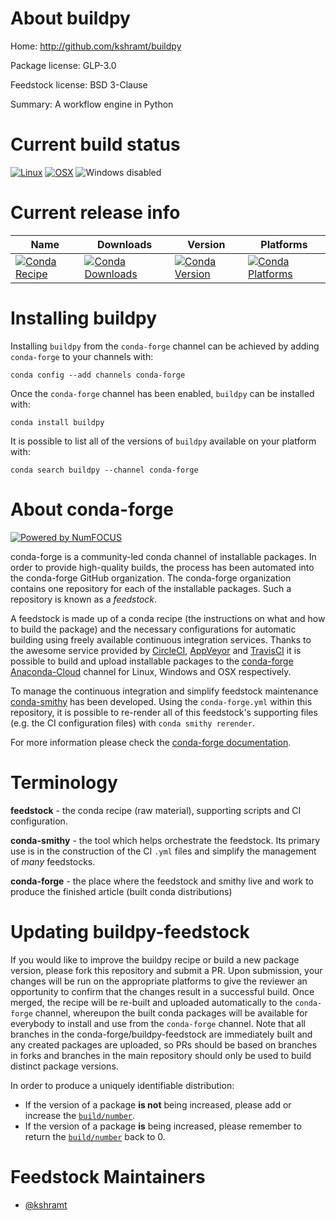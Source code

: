 <!--
# -*- mode: jinja -*-
-->

About buildpy
=============

Home: http://github.com/kshramt/buildpy

Package license: GLP-3.0

Feedstock license: BSD 3-Clause

Summary: A workflow engine in Python



Current build status
====================

[![Linux](https://img.shields.io/circleci/project/github/conda-forge/buildpy-feedstock/master.svg?label=Linux)](https://circleci.com/gh/conda-forge/buildpy-feedstock)
[![OSX](https://img.shields.io/travis/conda-forge/buildpy-feedstock/master.svg?label=macOS)](https://travis-ci.org/conda-forge/buildpy-feedstock)
![Windows disabled](https://img.shields.io/badge/Windows-disabled-lightgrey.svg)

Current release info
====================

| Name | Downloads | Version | Platforms |
| --- | --- | --- | --- |
| [![Conda Recipe](https://img.shields.io/badge/recipe-buildpy-green.svg)](https://anaconda.org/conda-forge/buildpy) | [![Conda Downloads](https://img.shields.io/conda/dn/conda-forge/buildpy.svg)](https://anaconda.org/conda-forge/buildpy) | [![Conda Version](https://img.shields.io/conda/vn/conda-forge/buildpy.svg)](https://anaconda.org/conda-forge/buildpy) | [![Conda Platforms](https://img.shields.io/conda/pn/conda-forge/buildpy.svg)](https://anaconda.org/conda-forge/buildpy) |

Installing buildpy
==================

Installing `buildpy` from the `conda-forge` channel can be achieved by adding `conda-forge` to your channels with:

```
conda config --add channels conda-forge
```

Once the `conda-forge` channel has been enabled, `buildpy` can be installed with:

```
conda install buildpy
```

It is possible to list all of the versions of `buildpy` available on your platform with:

```
conda search buildpy --channel conda-forge
```


About conda-forge
=================

[![Powered by NumFOCUS](https://img.shields.io/badge/powered%20by-NumFOCUS-orange.svg?style=flat&colorA=E1523D&colorB=007D8A)](http://numfocus.org)

conda-forge is a community-led conda channel of installable packages.
In order to provide high-quality builds, the process has been automated into the
conda-forge GitHub organization. The conda-forge organization contains one repository
for each of the installable packages. Such a repository is known as a *feedstock*.

A feedstock is made up of a conda recipe (the instructions on what and how to build
the package) and the necessary configurations for automatic building using freely
available continuous integration services. Thanks to the awesome service provided by
[CircleCI](https://circleci.com/), [AppVeyor](https://www.appveyor.com/)
and [TravisCI](https://travis-ci.org/) it is possible to build and upload installable
packages to the [conda-forge](https://anaconda.org/conda-forge)
[Anaconda-Cloud](https://anaconda.org/) channel for Linux, Windows and OSX respectively.

To manage the continuous integration and simplify feedstock maintenance
[conda-smithy](https://github.com/conda-forge/conda-smithy) has been developed.
Using the ``conda-forge.yml`` within this repository, it is possible to re-render all of
this feedstock's supporting files (e.g. the CI configuration files) with ``conda smithy rerender``.

For more information please check the [conda-forge documentation](https://conda-forge.org/docs/).

Terminology
===========

**feedstock** - the conda recipe (raw material), supporting scripts and CI configuration.

**conda-smithy** - the tool which helps orchestrate the feedstock.
                   Its primary use is in the construction of the CI ``.yml`` files
                   and simplify the management of *many* feedstocks.

**conda-forge** - the place where the feedstock and smithy live and work to
                  produce the finished article (built conda distributions)


Updating buildpy-feedstock
==========================

If you would like to improve the buildpy recipe or build a new
package version, please fork this repository and submit a PR. Upon submission,
your changes will be run on the appropriate platforms to give the reviewer an
opportunity to confirm that the changes result in a successful build. Once
merged, the recipe will be re-built and uploaded automatically to the
`conda-forge` channel, whereupon the built conda packages will be available for
everybody to install and use from the `conda-forge` channel.
Note that all branches in the conda-forge/buildpy-feedstock are
immediately built and any created packages are uploaded, so PRs should be based
on branches in forks and branches in the main repository should only be used to
build distinct package versions.

In order to produce a uniquely identifiable distribution:
 * If the version of a package **is not** being increased, please add or increase
   the [``build/number``](https://conda.io/docs/user-guide/tasks/build-packages/define-metadata.html#build-number-and-string).
 * If the version of a package **is** being increased, please remember to return
   the [``build/number``](https://conda.io/docs/user-guide/tasks/build-packages/define-metadata.html#build-number-and-string)
   back to 0.

Feedstock Maintainers
=====================

* [@kshramt](https://github.com/kshramt/)

